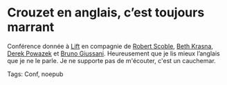# Crouzet en anglais, c’est toujours marrant

Conférence donnée à [Lift](http://www.liftconference.com/videos/view/single/41) en compagnie de [Robert Scoble](http://scobleizer.com), [Beth Krasna](http://www.swiss-science.org/html_f/visionmagazine/vmf_54.htm), [Derek Powazek](http://powazek.com/) et [Bruno Giussani](http://www.lunchoverip.com/). Heureusement que je lis mieux l’anglais que je ne le parle. Je ne supporte pas de m'écouter, c'est un cauchemar.



Tags: Conf, noepub